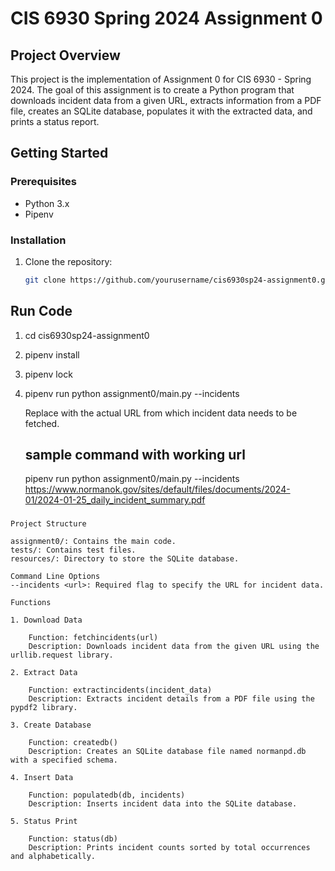 # CIS 6930 Spring 2024 Assignment 0

## Project Overview

This project is the implementation of Assignment 0 for CIS 6930 - Spring 2024. The goal of this assignment is to create a Python program that downloads incident data from a given URL, extracts information from a PDF file, creates an SQLite database, populates it with the extracted data, and prints a status report.

## Getting Started

### Prerequisites

- Python 3.x
- Pipenv

### Installation

1. Clone the repository:

   ```bash
   git clone https://github.com/yourusername/cis6930sp24-assignment0.git

 ## Run Code
 
 1. cd cis6930sp24-assignment0

 2. pipenv install

 3. pipenv lock

 4. pipenv run python assignment0/main.py --incidents <url>

    Replace <url> with the actual URL from which incident data needs to be fetched.

    ## sample command with working url
    
    pipenv run python assignment0/main.py --incidents https://www.normanok.gov/sites/default/files/documents/2024-01/2024-01-25_daily_incident_summary.pdf

###

    Project Structure

    assignment0/: Contains the main code.
    tests/: Contains test files.
    resources/: Directory to store the SQLite database.

    Command Line Options
    --incidents <url>: Required flag to specify the URL for incident data.
    
    Functions

    1. Download Data

        Function: fetchincidents(url)
        Description: Downloads incident data from the given URL using the urllib.request library.

    2. Extract Data

        Function: extractincidents(incident_data)
        Description: Extracts incident details from a PDF file using the pypdf2 library.
    
    3. Create Database

        Function: createdb()
        Description: Creates an SQLite database file named normanpd.db with a specified schema.
    
    4. Insert Data

        Function: populatedb(db, incidents)
        Description: Inserts incident data into the SQLite database.
    
    5. Status Print

        Function: status(db)
        Description: Prints incident counts sorted by total occurrences and alphabetically.

###